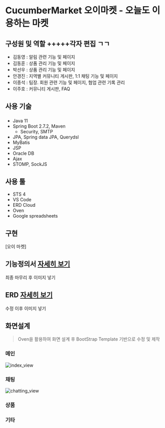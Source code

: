 # **CucumberMarket 오이마켓** - 오늘도 이용하는 마켓

## 구성원 및 역할 +++++각자 편집 ㄱㄱ
* 김동영 : 알림 관련 기능 및 페이지
* 김동훈 : 상품 관리 기능 및 페이지
* 박선우 : 상품 관리 기능 및 페이지
* 안경진 : 지역별 커뮤니티 게시판, 1:1 채팅 기능 및 페이지 
* 이종석 : 팀장. 회원 관련 기능 및 페이지, 협업 관련 기록 관리
* 이주호 : 커뮤니티 게시판, FAQ

## 사용 기술
### 
* Java 11
* Spring Boot 2.7.2, Maven
  - Security, SMTP
* JPA, Spring data JPA, Querydsl
* MyBatis
* JSP
* Oracle DB
* Ajax
* STOMP, SockJS



## 사용 툴
+ STS 4
+ VS Code
+ ERD Cloud 
+ Oven
+ Google spreadsheets

## 구현
[오이 마켓]


## 기능정의서 [자세히 보기](https://docs.google.com/spreadsheets/d/1jChONE-HqpAC-X8Dr4VCTSSx1rSuXCCXxlUnZ39Wnqk/edit#gid=0)
최종 마무리 후 이미지 넣기

## ERD [자세히 보기](https://www.erdcloud.com/d/cfNQ37SWucaz6LH2a)
수정 이후 이미지 넣기

## 화면설계
> Oven을 활용하여 화면 설계 후 BootStrap Template 기반으로 수정 및 제작

### 메인
![index_view](https://user-images.githubusercontent.com/102929905/185046661-af957f89-b895-497a-8f37-6b207c9230ac.png)

### 채팅
![chatting_view](https://user-images.githubusercontent.com/102929905/184778847-5d11dd45-4cf2-4f10-a75b-58a1faf5bbc7.png)

### 상품

### 기타


